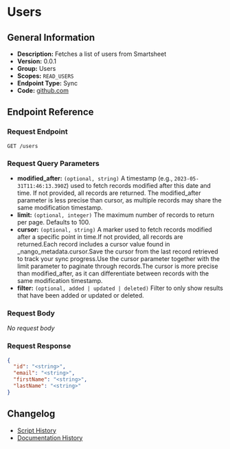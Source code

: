 <!-- BEGIN GENERATED CONTENT -->
# Users

## General Information

- **Description:** Fetches a list of users from Smartsheet
- **Version:** 0.0.1
- **Group:** Users
- **Scopes:** `READ_USERS`
- **Endpoint Type:** Sync
- **Code:** [github.com](https://github.com/NangoHQ/integration-templates/tree/main/integrations/smartsheet/syncs/users.ts)


## Endpoint Reference

### Request Endpoint

`GET /users`

### Request Query Parameters

- **modified_after:** `(optional, string)` A timestamp (e.g., `2023-05-31T11:46:13.390Z`) used to fetch records modified after this date and time. If not provided, all records are returned. The modified_after parameter is less precise than cursor, as multiple records may share the same modification timestamp.
- **limit:** `(optional, integer)` The maximum number of records to return per page. Defaults to 100.
- **cursor:** `(optional, string)` A marker used to fetch records modified after a specific point in time.If not provided, all records are returned.Each record includes a cursor value found in _nango_metadata.cursor.Save the cursor from the last record retrieved to track your sync progress.Use the cursor parameter together with the limit parameter to paginate through records.The cursor is more precise than modified_after, as it can differentiate between records with the same modification timestamp.
- **filter:** `(optional, added | updated | deleted)` Filter to only show results that have been added or updated or deleted.

### Request Body

_No request body_

### Request Response

```json
{
  "id": "<string>",
  "email": "<string>",
  "firstName": "<string>",
  "lastName": "<string>"
}
```

## Changelog

- [Script History](https://github.com/NangoHQ/integration-templates/commits/main/integrations/smartsheet/syncs/users.ts)
- [Documentation History](https://github.com/NangoHQ/integration-templates/commits/main/integrations/smartsheet/syncs/users.md)

<!-- END  GENERATED CONTENT -->

